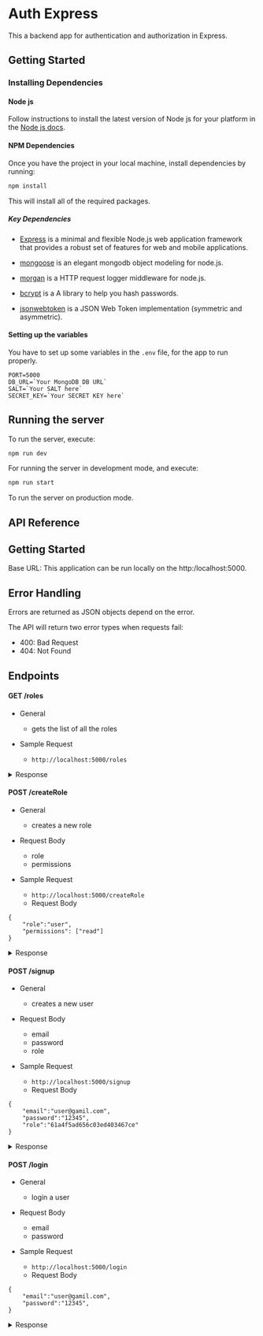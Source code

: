 # Auth Express

This a backend app for authentication and authorization in Express.

## Getting Started

### Installing Dependencies

#### Node js

Follow instructions to install the latest version of Node js for your platform in the [Node js docs](https://nodejs.org/en/).

#### NPM Dependencies

Once you have the project in your local machine, install dependencies by running:

```bash
npm install
```

This will install all of the required packages.

##### Key Dependencies

- [Express](https://expressjs.com/) is a minimal and flexible Node.js web application framework that provides a robust set of features for web and mobile applications.

- [mongoose](https://mongoosejs.com/) is an elegant mongodb object modeling for node.js.

- [morgan](https://www.npmjs.com/package/morgan) is a HTTP request logger middleware for node.js.

- [bcrypt](https://www.npmjs.com/package/bcrypt) is a A library to help you hash passwords.

- [jsonwebtoken](https://www.npmjs.com/package/jsonwebtoken) is a JSON Web Token implementation (symmetric and asymmetric).

#### Setting up the variables

You have to set up some variables in the `.env` file, for the app to run properly.

```
PORT=5000
DB_URL=`Your MongoDB DB URL`
SALT=`Your SALT here`
SECRET_KEY=`Your SECRET KEY here`
```

## Running the server

To run the server, execute:

```bash
npm run dev
```

For running the server in development mode, and execute:


```bash
npm run start
```

To run the server on production mode.

## API Reference

## Getting Started
Base URL: This application can be run locally on the http:/localhost:5000.

## Error Handling
Errors are returned as JSON objects depend on the error.

The API will return two error types when requests fail:

 - 400: Bad Request
 - 404: Not Found

## Endpoints

#### GET /roles
 - General
   - gets the list of all the roles

- Sample Request
   - `http://localhost:5000/roles`

<details>
<summary>Response</summary>

```
[
  {
    "_id": "61a4f5ad656c03ed403467ce",
    "role": "user",
    "permissions": [
      "read"
    ],
    "__v": 0
  },
  {
    "_id": "61a4f5cd656c03ed403467d0",
    "role": "admin",
    "permissions": [
      "read",
      "create",
      "update",
      "delete"
    ],
    "__v": 0
  }
]
```

</details>

#### POST /createRole
 - General
   - creates a new role
 
 - Request Body
   - role
   - permissions
 
 - Sample Request
   - `http://localhost:5000/createRole`
   - Request Body
```
{
    "role":"user",
    "permissions": ["read"]
}
```

<details>
<summary>Response</summary>

```
{
    "_id": "61a4f5ad656c03ed403467ce",
    "role": "user",
    "permissions": [
      "read"
    ],
    "__v": 0
  }
```
  
</details>

#### POST /signup
 - General
   - creates a new user
 
 - Request Body 
   - email
   - password
   - role
 
 - Sample Request
   - `http://localhost:5000/signup`
   - Request Body
```
{
    "email":"user@gamil.com",
    "password":"12345",
    "role":"61a4f5ad656c03ed403467ce"
}
```

<details>
<summary>Response</summary>

```
{
  "email": "user@gamil.com",
  "password": "$2b$10$QpGBhgYKuNAAIexxMqzJFeQNTLbPnZCWDg..1aoGmmHP9.LzH0Spm",
  "role": "61a4f5ad656c03ed403467ce",
  "_id": "61a507bf2fc1151a7a98782f",
  "__v": 0
}
```
  
</details>

#### POST /login
 - General
   - login a user
 
 - Request Body 
   - email
   - password
 
 - Sample Request
   - `http://localhost:5000/login`
   - Request Body
```
{
    "email":"user@gamil.com",
    "password":"12345",
}
```

<details>
<summary>Response</summary>

```
{
  "result": {
    "_id": "61a507bf2fc1151a7a98782f",
    "email": "user@gamil.com",
    "password": "$2b$10$QpGBhgYKuNAAIexxMqzJFeQNTLbPnZCWDg..1aoGmmHP9.LzH0Spm",
    "role": {
      "_id": "61a4f5ad656c03ed403467ce",
      "role": "user",
      "permissions": [
        "read"
      ],
      "__v": 0
    },
    "__v": 0
  },
  "token": "eyJhbGciOiJIUzI1NiIsInR5cCI6IkpXVCJ9.eyJlbWFpbCI6InVzZXIxQGdhbWlsLmNvbSIsInJvbGUiOiJ1c2VyIiwiaWF0IjoxNjM4MjA1NDg2LCJleHAiOjE2MzgyMDkwODZ9.WBpcGJ5QngMzbPl1jvTcH4HOuvPv_u7irhHd5D-HUjM"
}
```
  
</details>
